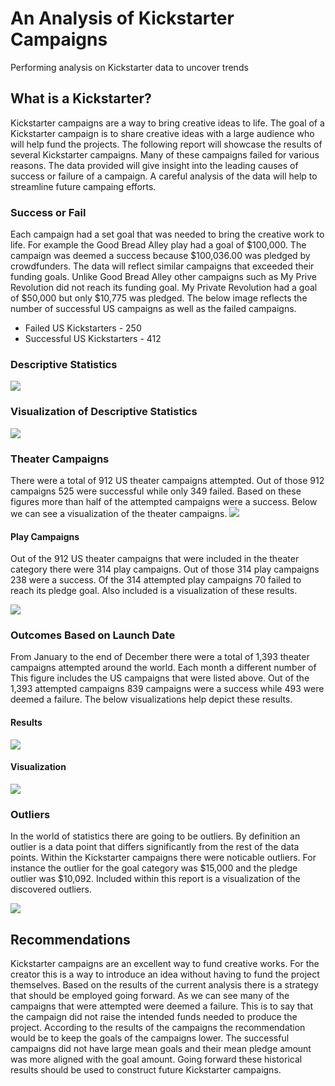 # An Analysis of Kickstarter Campaigns
Performing analysis on Kickstarter data to uncover trends
## What is a Kickstarter?
Kickstarter campaigns are a way to bring creative ideas to life. The goal of a Kickstarter campaign is to share creative ideas with a large audience who will help fund the projects. The following report will showcase the results of several Kickstarter campaigns. Many of these campaigns failed for various reasons. The data provided will give insight into the leading causes of success or failure of a campaign. A careful analysis of the data will help to streamline future campaing efforts.
### Success or Fail
Each campaign had a set goal that was needed to bring the creative work to life. For example the Good Bread Alley play had a goal of $100,000. The campaign was deemed a success because $100,036.00 was pledged by crowdfunders. The data will reflect similar campaigns that exceeded their funding goals. Unlike Good Bread Alley other campaigns such as My Prive Revolution did not reach its funding goal. My Private Revolution had a goal of $50,000 but only $10,775 was pledged. The below image reflects the number of successful US campaigns as well as the failed campaigns. 
* Failed US Kickstarters - 250 
* Successful US Kickstarters - 412
### Descriptive Statistics
![](https://github.com/lightbright832/kickstarter-analysis/blob/main/Descriptive%20statistics.png)
### Visualization of Descriptive Statistics
![](https://github.com/lightbright832/kickstarter-analysis/blob/main/Kickstarter%20Outcomes.png)
### Theater Campaigns
There were a total of 912 US theater campaigns attempted. Out of those 912 campaigns 525 were successful while only 349 failed. Based on these figures more than half of the attempted campaigns were a success. Below we can see a visualization of the theater campaigns.
![](https://github.com/lightbright832/kickstarter-analysis/blob/main/Theater%20campaigns.png)
#### Play Campaigns
Out of the 912 US theater campaigns that were included in the theater category there were 314 play campaigns. Out of those 314 play campaigns 238 were a success. Of the 314 attempted play campaigns 70 failed to reach its pledge goal. Also included is a visualization of these results.

![](https://github.com/lightbright832/kickstarter-analysis/blob/main/Play%20Outcomes.png)
### Outcomes Based on Launch Date
From January to the end of December there were a total of 1,393 theater campaigns attempted around the world. Each month a different number of This figure includes the US campaigns that were listed above. Out of the 1,393 attempted campaigns 839 campaigns were a success while 493 were deemed a failure. The below visualizations help depict these results.
#### Results
![](https://github.com/lightbright832/kickstarter-analysis/blob/main/Theater%20outcomes.png)
#### Visualization
![](https://github.com/lightbright832/kickstarter-analysis/blob/main/Theater%20visualization.png)
### Outliers
In the world of statistics there are going to be outliers. By definition an outlier is a data point that differs significantly from the rest of the data points. Within the Kickstarter campaigns there were noticable outliers. For instance the outlier for the goal category was $15,000 and the pledge outlier was $10,092. Included within this report is a visualization of the discovered outliers.


![](https://github.com/lightbright832/kickstarter-analysis/blob/main/Outliers.png)

## Recommendations
Kickstarter campaigns are an excellent way to fund creative works. For the creator this is a way to introduce an idea without having to fund the project themselves. Based on the results of the current analysis there is a strategy that should be employed going forward. As we can see many of the campaigns that were attempted were deemed a failure. This is to say that the campaign did not raise the intended funds needed to produce the project. According to the results of the campaigns the recommendation would be to keep  the goals of the campaigns lower. The successful campaigns did not have large mean goals and their mean pledge amount was more aligned with the goal amount. Going forward these historical results should be used to construct future Kickstarter campaigns.
